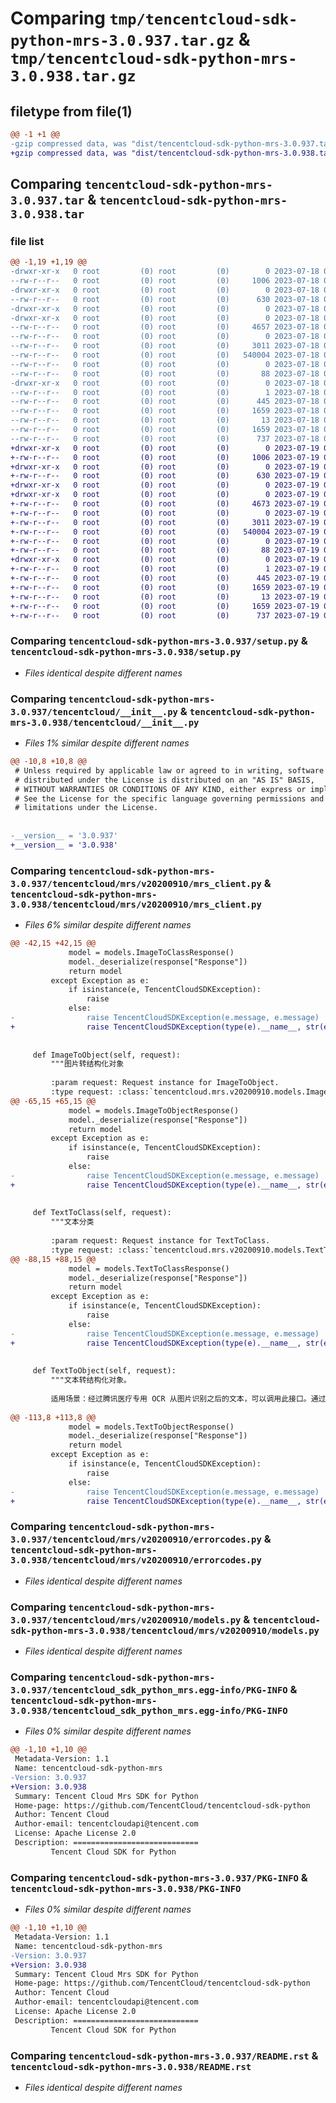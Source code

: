 # Comparing `tmp/tencentcloud-sdk-python-mrs-3.0.937.tar.gz` & `tmp/tencentcloud-sdk-python-mrs-3.0.938.tar.gz`

## filetype from file(1)

```diff
@@ -1 +1 @@
-gzip compressed data, was "dist/tencentcloud-sdk-python-mrs-3.0.937.tar", last modified: Tue Jul 18 00:27:46 2023, max compression
+gzip compressed data, was "dist/tencentcloud-sdk-python-mrs-3.0.938.tar", last modified: Wed Jul 19 00:43:08 2023, max compression
```

## Comparing `tencentcloud-sdk-python-mrs-3.0.937.tar` & `tencentcloud-sdk-python-mrs-3.0.938.tar`

### file list

```diff
@@ -1,19 +1,19 @@
-drwxr-xr-x   0 root         (0) root         (0)        0 2023-07-18 00:27:46.000000 tencentcloud-sdk-python-mrs-3.0.937/
--rw-r--r--   0 root         (0) root         (0)     1006 2023-07-18 00:27:46.000000 tencentcloud-sdk-python-mrs-3.0.937/setup.py
-drwxr-xr-x   0 root         (0) root         (0)        0 2023-07-18 00:27:46.000000 tencentcloud-sdk-python-mrs-3.0.937/tencentcloud/
--rw-r--r--   0 root         (0) root         (0)      630 2023-07-18 00:27:46.000000 tencentcloud-sdk-python-mrs-3.0.937/tencentcloud/__init__.py
-drwxr-xr-x   0 root         (0) root         (0)        0 2023-07-18 00:27:46.000000 tencentcloud-sdk-python-mrs-3.0.937/tencentcloud/mrs/
-drwxr-xr-x   0 root         (0) root         (0)        0 2023-07-18 00:27:46.000000 tencentcloud-sdk-python-mrs-3.0.937/tencentcloud/mrs/v20200910/
--rw-r--r--   0 root         (0) root         (0)     4657 2023-07-18 00:27:46.000000 tencentcloud-sdk-python-mrs-3.0.937/tencentcloud/mrs/v20200910/mrs_client.py
--rw-r--r--   0 root         (0) root         (0)        0 2023-07-18 00:27:46.000000 tencentcloud-sdk-python-mrs-3.0.937/tencentcloud/mrs/v20200910/__init__.py
--rw-r--r--   0 root         (0) root         (0)     3011 2023-07-18 00:27:46.000000 tencentcloud-sdk-python-mrs-3.0.937/tencentcloud/mrs/v20200910/errorcodes.py
--rw-r--r--   0 root         (0) root         (0)   540004 2023-07-18 00:27:46.000000 tencentcloud-sdk-python-mrs-3.0.937/tencentcloud/mrs/v20200910/models.py
--rw-r--r--   0 root         (0) root         (0)        0 2023-07-18 00:27:46.000000 tencentcloud-sdk-python-mrs-3.0.937/tencentcloud/mrs/__init__.py
--rw-r--r--   0 root         (0) root         (0)       88 2023-07-18 00:27:46.000000 tencentcloud-sdk-python-mrs-3.0.937/setup.cfg
-drwxr-xr-x   0 root         (0) root         (0)        0 2023-07-18 00:27:46.000000 tencentcloud-sdk-python-mrs-3.0.937/tencentcloud_sdk_python_mrs.egg-info/
--rw-r--r--   0 root         (0) root         (0)        1 2023-07-18 00:27:46.000000 tencentcloud-sdk-python-mrs-3.0.937/tencentcloud_sdk_python_mrs.egg-info/dependency_links.txt
--rw-r--r--   0 root         (0) root         (0)      445 2023-07-18 00:27:46.000000 tencentcloud-sdk-python-mrs-3.0.937/tencentcloud_sdk_python_mrs.egg-info/SOURCES.txt
--rw-r--r--   0 root         (0) root         (0)     1659 2023-07-18 00:27:46.000000 tencentcloud-sdk-python-mrs-3.0.937/tencentcloud_sdk_python_mrs.egg-info/PKG-INFO
--rw-r--r--   0 root         (0) root         (0)       13 2023-07-18 00:27:46.000000 tencentcloud-sdk-python-mrs-3.0.937/tencentcloud_sdk_python_mrs.egg-info/top_level.txt
--rw-r--r--   0 root         (0) root         (0)     1659 2023-07-18 00:27:46.000000 tencentcloud-sdk-python-mrs-3.0.937/PKG-INFO
--rw-r--r--   0 root         (0) root         (0)      737 2023-07-18 00:27:46.000000 tencentcloud-sdk-python-mrs-3.0.937/README.rst
+drwxr-xr-x   0 root         (0) root         (0)        0 2023-07-19 00:43:08.000000 tencentcloud-sdk-python-mrs-3.0.938/
+-rw-r--r--   0 root         (0) root         (0)     1006 2023-07-19 00:43:08.000000 tencentcloud-sdk-python-mrs-3.0.938/setup.py
+drwxr-xr-x   0 root         (0) root         (0)        0 2023-07-19 00:43:08.000000 tencentcloud-sdk-python-mrs-3.0.938/tencentcloud/
+-rw-r--r--   0 root         (0) root         (0)      630 2023-07-19 00:43:08.000000 tencentcloud-sdk-python-mrs-3.0.938/tencentcloud/__init__.py
+drwxr-xr-x   0 root         (0) root         (0)        0 2023-07-19 00:43:08.000000 tencentcloud-sdk-python-mrs-3.0.938/tencentcloud/mrs/
+drwxr-xr-x   0 root         (0) root         (0)        0 2023-07-19 00:43:08.000000 tencentcloud-sdk-python-mrs-3.0.938/tencentcloud/mrs/v20200910/
+-rw-r--r--   0 root         (0) root         (0)     4673 2023-07-19 00:43:08.000000 tencentcloud-sdk-python-mrs-3.0.938/tencentcloud/mrs/v20200910/mrs_client.py
+-rw-r--r--   0 root         (0) root         (0)        0 2023-07-19 00:43:08.000000 tencentcloud-sdk-python-mrs-3.0.938/tencentcloud/mrs/v20200910/__init__.py
+-rw-r--r--   0 root         (0) root         (0)     3011 2023-07-19 00:43:08.000000 tencentcloud-sdk-python-mrs-3.0.938/tencentcloud/mrs/v20200910/errorcodes.py
+-rw-r--r--   0 root         (0) root         (0)   540004 2023-07-19 00:43:08.000000 tencentcloud-sdk-python-mrs-3.0.938/tencentcloud/mrs/v20200910/models.py
+-rw-r--r--   0 root         (0) root         (0)        0 2023-07-19 00:43:08.000000 tencentcloud-sdk-python-mrs-3.0.938/tencentcloud/mrs/__init__.py
+-rw-r--r--   0 root         (0) root         (0)       88 2023-07-19 00:43:08.000000 tencentcloud-sdk-python-mrs-3.0.938/setup.cfg
+drwxr-xr-x   0 root         (0) root         (0)        0 2023-07-19 00:43:08.000000 tencentcloud-sdk-python-mrs-3.0.938/tencentcloud_sdk_python_mrs.egg-info/
+-rw-r--r--   0 root         (0) root         (0)        1 2023-07-19 00:43:08.000000 tencentcloud-sdk-python-mrs-3.0.938/tencentcloud_sdk_python_mrs.egg-info/dependency_links.txt
+-rw-r--r--   0 root         (0) root         (0)      445 2023-07-19 00:43:08.000000 tencentcloud-sdk-python-mrs-3.0.938/tencentcloud_sdk_python_mrs.egg-info/SOURCES.txt
+-rw-r--r--   0 root         (0) root         (0)     1659 2023-07-19 00:43:08.000000 tencentcloud-sdk-python-mrs-3.0.938/tencentcloud_sdk_python_mrs.egg-info/PKG-INFO
+-rw-r--r--   0 root         (0) root         (0)       13 2023-07-19 00:43:08.000000 tencentcloud-sdk-python-mrs-3.0.938/tencentcloud_sdk_python_mrs.egg-info/top_level.txt
+-rw-r--r--   0 root         (0) root         (0)     1659 2023-07-19 00:43:08.000000 tencentcloud-sdk-python-mrs-3.0.938/PKG-INFO
+-rw-r--r--   0 root         (0) root         (0)      737 2023-07-19 00:43:08.000000 tencentcloud-sdk-python-mrs-3.0.938/README.rst
```

### Comparing `tencentcloud-sdk-python-mrs-3.0.937/setup.py` & `tencentcloud-sdk-python-mrs-3.0.938/setup.py`

 * *Files identical despite different names*

### Comparing `tencentcloud-sdk-python-mrs-3.0.937/tencentcloud/__init__.py` & `tencentcloud-sdk-python-mrs-3.0.938/tencentcloud/__init__.py`

 * *Files 1% similar despite different names*

```diff
@@ -10,8 +10,8 @@
 # Unless required by applicable law or agreed to in writing, software
 # distributed under the License is distributed on an "AS IS" BASIS,
 # WITHOUT WARRANTIES OR CONDITIONS OF ANY KIND, either express or implied.
 # See the License for the specific language governing permissions and
 # limitations under the License.
 
 
-__version__ = '3.0.937'
+__version__ = '3.0.938'
```

### Comparing `tencentcloud-sdk-python-mrs-3.0.937/tencentcloud/mrs/v20200910/mrs_client.py` & `tencentcloud-sdk-python-mrs-3.0.938/tencentcloud/mrs/v20200910/mrs_client.py`

 * *Files 6% similar despite different names*

```diff
@@ -42,15 +42,15 @@
             model = models.ImageToClassResponse()
             model._deserialize(response["Response"])
             return model
         except Exception as e:
             if isinstance(e, TencentCloudSDKException):
                 raise
             else:
-                raise TencentCloudSDKException(e.message, e.message)
+                raise TencentCloudSDKException(type(e).__name__, str(e))
 
 
     def ImageToObject(self, request):
         """图片转结构化对象
 
         :param request: Request instance for ImageToObject.
         :type request: :class:`tencentcloud.mrs.v20200910.models.ImageToObjectRequest`
@@ -65,15 +65,15 @@
             model = models.ImageToObjectResponse()
             model._deserialize(response["Response"])
             return model
         except Exception as e:
             if isinstance(e, TencentCloudSDKException):
                 raise
             else:
-                raise TencentCloudSDKException(e.message, e.message)
+                raise TencentCloudSDKException(type(e).__name__, str(e))
 
 
     def TextToClass(self, request):
         """文本分类
 
         :param request: Request instance for TextToClass.
         :type request: :class:`tencentcloud.mrs.v20200910.models.TextToClassRequest`
@@ -88,15 +88,15 @@
             model = models.TextToClassResponse()
             model._deserialize(response["Response"])
             return model
         except Exception as e:
             if isinstance(e, TencentCloudSDKException):
                 raise
             else:
-                raise TencentCloudSDKException(e.message, e.message)
+                raise TencentCloudSDKException(type(e).__name__, str(e))
 
 
     def TextToObject(self, request):
         """文本转结构化对象。
 
         适用场景：经过腾讯医疗专用 OCR 从图片识别之后的文本，可以调用此接口。通过其它 OCR 识别的文本可能不适配。医院的 XML 格式文本也不适配，XML 文件需要经过特殊转换才能直接调用此接口。单次调用传入的文本不宜超过 2000 字。
 
@@ -113,8 +113,8 @@
             model = models.TextToObjectResponse()
             model._deserialize(response["Response"])
             return model
         except Exception as e:
             if isinstance(e, TencentCloudSDKException):
                 raise
             else:
-                raise TencentCloudSDKException(e.message, e.message)
+                raise TencentCloudSDKException(type(e).__name__, str(e))
```

### Comparing `tencentcloud-sdk-python-mrs-3.0.937/tencentcloud/mrs/v20200910/errorcodes.py` & `tencentcloud-sdk-python-mrs-3.0.938/tencentcloud/mrs/v20200910/errorcodes.py`

 * *Files identical despite different names*

### Comparing `tencentcloud-sdk-python-mrs-3.0.937/tencentcloud/mrs/v20200910/models.py` & `tencentcloud-sdk-python-mrs-3.0.938/tencentcloud/mrs/v20200910/models.py`

 * *Files identical despite different names*

### Comparing `tencentcloud-sdk-python-mrs-3.0.937/tencentcloud_sdk_python_mrs.egg-info/PKG-INFO` & `tencentcloud-sdk-python-mrs-3.0.938/tencentcloud_sdk_python_mrs.egg-info/PKG-INFO`

 * *Files 0% similar despite different names*

```diff
@@ -1,10 +1,10 @@
 Metadata-Version: 1.1
 Name: tencentcloud-sdk-python-mrs
-Version: 3.0.937
+Version: 3.0.938
 Summary: Tencent Cloud Mrs SDK for Python
 Home-page: https://github.com/TencentCloud/tencentcloud-sdk-python
 Author: Tencent Cloud
 Author-email: tencentcloudapi@tencent.com
 License: Apache License 2.0
 Description: ============================
         Tencent Cloud SDK for Python
```

### Comparing `tencentcloud-sdk-python-mrs-3.0.937/PKG-INFO` & `tencentcloud-sdk-python-mrs-3.0.938/PKG-INFO`

 * *Files 0% similar despite different names*

```diff
@@ -1,10 +1,10 @@
 Metadata-Version: 1.1
 Name: tencentcloud-sdk-python-mrs
-Version: 3.0.937
+Version: 3.0.938
 Summary: Tencent Cloud Mrs SDK for Python
 Home-page: https://github.com/TencentCloud/tencentcloud-sdk-python
 Author: Tencent Cloud
 Author-email: tencentcloudapi@tencent.com
 License: Apache License 2.0
 Description: ============================
         Tencent Cloud SDK for Python
```

### Comparing `tencentcloud-sdk-python-mrs-3.0.937/README.rst` & `tencentcloud-sdk-python-mrs-3.0.938/README.rst`

 * *Files identical despite different names*

